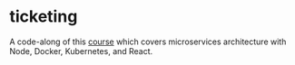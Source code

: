 # ticketing

A code-along of this [course](https://www.udemy.com/course/microservices-with-node-js-and-react/) which covers microservices architecture with Node, Docker, Kubernetes, and React.
